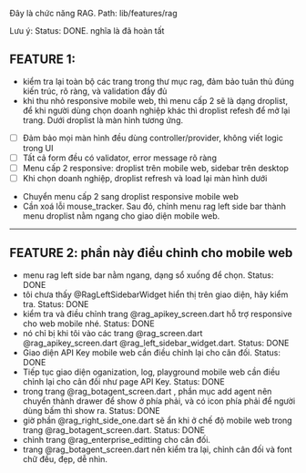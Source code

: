 Đây là chức năng RAG.
Path: lib/features/rag

Lưu ý: Status: DONE. nghĩa là đã hoàn tất

## FEATURE 1:
- kiểm tra lại toàn bộ các trang trong thư mục rag, đảm bảo tuân thủ đúng kiến trúc, rõ ràng, và validation đầy đủ
- khi thu nhỏ responsive mobile web, thì menu cấp 2 sẽ là dạng droplist, để khi người dùng chọn doanh nghiệp khác thì droplist refesh để mở lại trang. Dưới droplist là màn hình tương ứng.
- [ ] Đảm bảo mọi màn hình đều dùng controller/provider, không viết logic trong UI
- [ ] Tất cả form đều có validator, error message rõ ràng
- [ ] Menu cấp 2 responsive: droplist trên mobile web, sidebar trên desktop
- [ ] Khi chọn doanh nghiệp, droplist refresh và load lại màn hình dưới
- Chuyển menu cấp 2 sang droplist responsive mobile web
- Cần xoá lỗi mouse_tracker. Sau đó, chỉnh menu rag left side bar thành menu droplist nằm ngang cho giao diện mobile web.

---

## FEATURE 2: phần này điều chỉnh cho mobile web
- menu rag left side bar nằm ngang, dạng sổ xuống để chọn.
Status: DONE
- tôi chưa thấy @RagLeftSidebarWidget hiển thị trên giao diện, hãy kiểm tra.
Status: DONE
- kiểm tra và điều chỉnh trang @rag_apikey_screen.dart  hỗ trợ responsive cho web mobile nhé.
Status: DONE
- nó chỉ bị khi tôi vào các trang @rag_screen.dart @rag_apikey_screen.dart @rag_left_sidebar_widget.dart. Status: DONE
- Giao diện API Key mobile web cần điều chỉnh lại cho cân đối. Status: DONE
- Tiếp tục giao diện oganization, log, playground mobile web cần điều chỉnh lại cho cân đối như page API Key. Status: DONE
- trong trang @rag_botagent_screen.dart , phần mục add agent nên chuyển thành drawer để show ở phía phải, và có icon phía phải để người dùng bấm thì show ra. Status: DONE
- giờ phần @rag_right_side_one.dart sẽ ẩn khi ở chế độ mobile web trong trang @rag_botagent_screen.dart. Status: DONE
- chỉnh trang @rag_enterprise_editting cho cân đối.
- trang @rag_botagent_screen.dart nên kiểm tra lại, chỉnh cân đối và font chữ đều, đẹp, dễ nhìn.